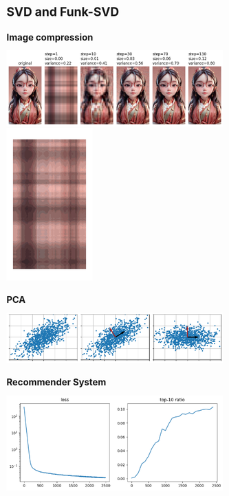 # SVD and Funk-SVD
## Image compression
![compresison](imgs/compression.png)
![compression-gif](imgs/compression.gif)

## PCA
![pca](imgs/pca.png)

## Recommender System
![train](imgs/train.png)
